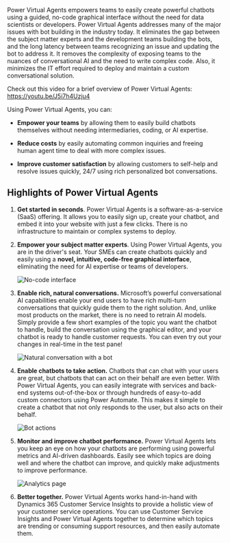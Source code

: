 Power Virtual Agents empowers teams to easily create powerful chatbots using a
guided, no-code graphical interface without the need for data scientists or
developers. Power Virtual Agents addresses many of the major issues with bot
building in the industry today. It eliminates the gap between the subject matter
experts and the development teams building the bots, and the long latency
between teams recognizing an issue and updating the bot to address it. It
removes the complexity of exposing teams to the nuances of conversational AI and
the need to write complex code. Also, it minimizes the IT effort required to
deploy and maintain a custom conversational solution.

Check out this video for a brief overview of Power Virtual Agents:
https://youtu.be/J5i7h4Uzju4

Using Power Virtual Agents, you can:

-   **Empower your teams** by allowing them to easily build chatbots themselves
    without needing intermediaries, coding, or AI expertise.

-   **Reduce costs** by easily automating common inquiries and freeing human
    agent time to deal with more complex issues.

-   **Improve customer satisfaction** by allowing customers to self-help and
    resolve issues quickly, 24/7 using rich personalized bot conversations.

## Highlights of Power Virtual Agents

1.  **Get started in seconds**. Power Virtual Agents is a software-as-a-service
    (SaaS) offering. It allows you to easily sign up, create your chatbot, and
    embed it into your website with just a few clicks. There is no
    infrastructure to maintain or complex systems to deploy.

2.  **Empower your subject matter experts**. Using Power Virtual Agents, you are
    in the driver's seat. Your SMEs can create chatbots quickly and easily using
    a **novel, intuitive, code-free graphical interface**, eliminating the need
    for AI expertise or teams of developers.

    ![No-code interface](../media/power-virtual-agents-no-code-interface.png)

3.  **Enable rich, natural conversations.** Microsoft’s powerful conversational
    AI capabilities enable your end users to have rich multi-turn conversations
    that quickly guide them to the right solution. And, unlike most products on
    the market, there is no need to retrain AI models. Simply provide a few
    short examples of the topic you want the chatbot to handle, build the
    conversation using the graphical editor, and your chatbot is ready to handle
    customer requests. You can even try out your changes in real-time in the
    test pane!

    ![Natural conversation with a bot](../media/power-virtual-agents-natural-conversations.png)

4.  **Enable chatbots to take action.** Chatbots that can chat with your users
    are great, but chatbots that can act on their behalf are even better. With
    Power Virtual Agents, you can easily integrate with services and back-end
    systems out-of-the-box or through hundreds of easy-to-add custom connectors
    using Power Automate. This makes it simple to create a chatbot that not only
    responds to the user, but also acts on their behalf.

    ![Bot actions](../media/chatbots-take-action.png)

5.  **Monitor and improve chatbot performance.** Power Virtual Agents lets you
    keep an eye on how your chatbots are performing using powerful metrics and
    AI-driven dashboards. Easily see which topics are doing well and where the
    chatbot can improve, and quickly make adjustments to improve performance.

    ![Analytics page](../media/monitor-analytics-page.png)

6.  **Better together.** Power Virtual Agents works hand-in-hand with Dynamics 365
Customer Service Insights to provide a holistic view of your customer service
operations. You can use Customer Service Insights and Power Virtual Agents
together to determine which topics are trending or consuming support resources,
and then easily automate them.
